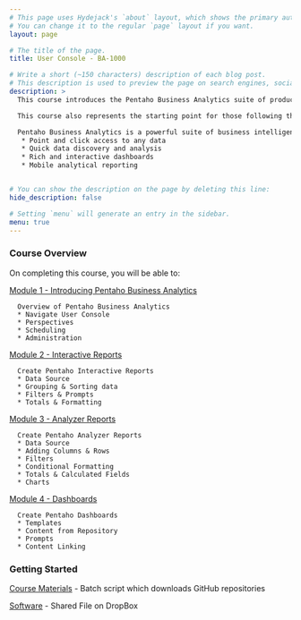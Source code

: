 ```yaml
---
# This page uses Hydejack's `about` layout, which shows the primary author's picture and about text at the top.
# You can change it to the regular `page` layout if you want.
layout: page

# The title of the page.
title: User Console - BA-1000

# Write a short (~150 characters) description of each blog post.
# This description is used to preview the page on search engines, social media, etc.
description: >
  This course introduces the Pentaho Business Analytics suite of products to non-technical users who rely on business intelligence solutions to make informed business decisions.

  This course also represents the starting point for those following the Business Analytics and Data Integration learning paths and is therefore a prerequisite for more advanced topics.

  Pentaho Business Analytics is a powerful suite of business intelligence applications that enables users to intuitively access, explore and analyze all data without depending on IT. Pentaho provides:
   * Point and click access to any data
   * Quick data discovery and analysis
   * Rich and interactive dashboards
   * Mobile analytical reporting


# You can show the description on the page by deleting this line:
hide_description: false

# Setting `menu` will generate an entry in the sidebar.
menu: true
---
```


### Course Overview

On completing this course, you will be able to:

[Module 1 - Introducing Pentaho Business Analytics](BA1000.1.md)
```
  Overview of Pentaho Business Analytics
  * Navigate User Console
  * Perspectives
  * Scheduling
  * Administration
```
[Module 2 - Interactive Reports](BA1000.2.md)
```
  Create Pentaho Interactive Reports
  * Data Source
  * Grouping & Sorting data
  * Filters & Prompts
  * Totals & Formatting
```  

[Module 3 - Analyzer Reports](BA1000.3.md)
```
  Create Pentaho Analyzer Reports
  * Data Source
  * Adding Columns & Rows
  * Filters
  * Conditional Formatting
  * Totals & Calculated Fields
  * Charts
```

[Module 4 - Dashboards](BA1000.4.md)
```
  Create Pentaho Dashboards
  * Templates
  * Content from Repository
  * Prompts
  * Content Linking
```

### Getting Started

[Course Materials](/scripts/course_materials.cmd) - Batch script which downloads GitHub repositories

[Software](https://www.dropbox.com/sh/6nl31ts10sjimnr/AADFXjTek4f9ANyBivVVAhqFa?dl=0) - Shared File on DropBox

